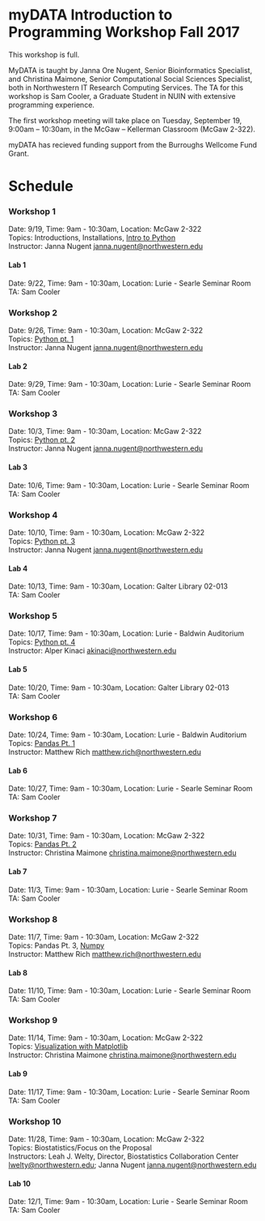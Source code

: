 # myDATA Introduction to Programming Workshop Fall 2017
 
This workshop is full.

MyDATA is taught by Janna Ore Nugent, Senior Bioinformatics Specialist, and Christina Maimone, Senior Computational Social Sciences Specialist, both in Northwestern IT Research Computing Services.  The TA for this workshop is Sam Cooler, a Graduate Student in NUIN with extensive programming experience.

The first workshop meeting will take place on Tuesday, September 19, 9:00am – 10:30am, in the McGaw – Kellerman Classroom (McGaw 2-322). 

myDATA has recieved funding support from the Burroughs Wellcome Fund Grant. 

# Schedule

### Workshop 1  
Date: 9/19, Time: 9am - 10:30am, Location: McGaw 2-322  
Topics:  Introductions, Installations, [Intro to Python](https://github.com/nuitrcs/pythonworkshops/tree/master/intropython/Part_1)  
Instructor: Janna Nugent janna.nugent@northwestern.edu  

#### Lab 1
Date: 9/22, Time: 9am - 10:30am, Location: Lurie - Searle Seminar Room  
TA: Sam Cooler  

### Workshop 2
Date: 9/26, Time: 9am - 10:30am, Location: McGaw 2-322  
Topics:  [Python pt. 1](https://github.com/nuitrcs/pythonworkshops/tree/master/intropython/Part_1)  
Instructor: Janna Nugent janna.nugent@northwestern.edu  

#### Lab 2
Date: 9/29, Time: 9am - 10:30am, Location: Lurie - Searle Seminar Room  
TA: Sam Cooler  

### Workshop 3
Date: 10/3, Time: 9am - 10:30am, Location: McGaw 2-322  
Topics:  [Python pt. 2](https://github.com/nuitrcs/pythonworkshops/tree/master/intropython/Part_2)  
Instructor: Janna Nugent janna.nugent@northwestern.edu  

#### Lab 3
Date: 10/6, Time: 9am - 10:30am, Location: Lurie - Searle Seminar Room  
TA: Sam Cooler  

### Workshop 4
Date: 10/10, Time: 9am - 10:30am, Location: McGaw 2-322  
Topics:  [Python pt. 3](https://github.com/nuitrcs/pythonworkshops/tree/master/intropython/Part_3)  
Instructor: Janna Nugent janna.nugent@northwestern.edu  

#### Lab 4
Date: 10/13, Time: 9am - 10:30am, Location: Galter Library 02-013  
TA: Sam Cooler  

### Workshop 5
Date: 10/17, Time: 9am - 10:30am, Location: Lurie - Baldwin Auditorium  
Topics:  [Python pt. 4](https://github.com/nuitrcs/pythonworkshops/tree/master/intropython/Part_4)  
Instructor: Alper Kinaci akinaci@northwestern.edu  

#### Lab 5
Date: 10/20, Time: 9am - 10:30am, Location: Galter Library 02-013  
TA: Sam Cooler  

### Workshop 6
Date: 10/24, Time: 9am - 10:30am, Location: Lurie - Baldwin Auditorium  
Topics: [Pandas Pt. 1](https://github.com/nuitrcs/pythonworkshops/blob/master/dataanalysis/pandas/Part%201%20-%20Basics.ipynb)  
Instructor: Matthew Rich matthew.rich@northwestern.edu  

#### Lab 6
Date: 10/27, Time: 9am - 10:30am, Location: Lurie - Searle Seminar Room  
TA: Sam Cooler

### Workshop 7  
Date: 10/31, Time: 9am - 10:30am, Location: McGaw 2-322  
Topics:  [Pandas Pt. 2](https://github.com/nuitrcs/pythonworkshops/blob/master/dataanalysis/pandas/Part%202%20-%20Grouping%2C%20Plotting%2C%20%26%20Merging.ipynb)   
Instructor: Christina Maimone christina.maimone@northwestern.edu  

#### Lab 7
Date: 11/3, Time: 9am - 10:30am, Location: Lurie - Searle Seminar Room  
TA: Sam Cooler 

### Workshop 8  
Date: 11/7, Time: 9am - 10:30am, Location: McGaw 2-322   
Topics:  Pandas Pt. 3, [Numpy](https://github.com/nuitrcs/pythonworkshops/tree/master/dataanalysis/numpy)    
Instructor: Matthew Rich matthew.rich@northwestern.edu  

#### Lab 8
Date: 11/10, Time: 9am - 10:30am, Location: Lurie - Searle Seminar Room  
TA: Sam Cooler 

### Workshop 9
Date: 11/14, Time: 9am - 10:30am, Location: McGaw 2-322  
Topics:  [Visualization with Matplotlib](https://github.com/nuitrcs/pythonworkshops/tree/master/dataanalysis/visualization)       
Instructor: Christina Maimone christina.maimone@northwestern.edu  

#### Lab 9
Date: 11/17, Time: 9am - 10:30am, Location: Lurie - Searle Seminar Room  
TA: Sam Cooler 

### Workshop 10
Date: 11/28, Time: 9am - 10:30am, Location: McGaw 2-322  
Topics:  Biostatistics/Focus on the Proposal  
Instructors: Leah J. Welty, Director, Biostatistics Collaboration Center lwelty@northwestern.edu; Janna Nugent janna.nugent@northwestern.edu  

#### Lab 10
Date: 12/1, Time: 9am - 10:30am, Location: Lurie - Searle Seminar Room   
TA: Sam Cooler 
